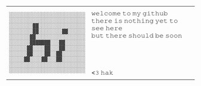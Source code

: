 <table>
<tr>
<td>
<pre>
░░░░░░░░░░░░░░░░░░░░░░░░░░
░░░░░░░░░░░░░░░░░░░░░░░░░░
░░░░░░░░▓▓░░░░░░░░░░░░░░░░
░░░░░░░░▓▓░░░░░░░░▓▓░░░░░░
░░░░░░░▓▓░░░░░░░░░░░░░░░░░
░░░░░░░▓▓▓▓▓▓▓░░░▓▓░░░░░░░
░░░░░░▓▓░░░░▓▓░░░▓▓░░░░░░░
░░░░░░▓▓░░░░▓▓░░▓▓░░░░░░░░
░░░░░▓▓░░░░▓▓░░░▓▓░░░░░░░░
░░░░░░░░░░░░░░░░░░░░░░░░░░
░░░░░░░░░░░░░░░░░░░░░░░░░░
</pre>
  </td>
  <td>
𝚠𝚎𝚕𝚌𝚘𝚖𝚎 𝚝𝚘 𝚖𝚢 𝚐𝚒𝚝𝚑𝚞𝚋<br>
𝚝𝚑𝚎𝚛𝚎 𝚒𝚜 𝚗𝚘𝚝𝚑𝚒𝚗𝚐 𝚢𝚎𝚝 𝚝𝚘 𝚜𝚎𝚎 𝚑𝚎𝚛𝚎<br>
𝚋𝚞𝚝 𝚝𝚑𝚎𝚛𝚎 𝚜𝚑𝚘𝚞𝚕𝚍 𝚋𝚎 𝚜𝚘𝚘𝚗<br>
&nbsp;<br>
&nbsp;<br>
&nbsp;<br>
&nbsp;<br>
<𝟹 𝚑𝚊𝚔
&nbsp;<br>
  </td>
  </tr>
  </table>

